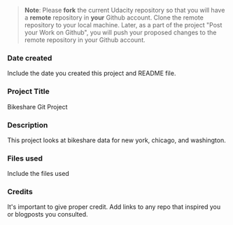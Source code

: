 >**Note**: Please **fork** the current Udacity repository so that you will have a **remote** repository in **your** Github account. Clone the remote repository to your local machine. Later, as a part of the project "Post your Work on Github", you will push your proposed changes to the remote repository in your Github account.

### Date created
Include the date you created this project and README file.

### Project Title
Bikeshare Git Project

### Description
This project looks at bikeshare data for new york, chicago, and washington.

### Files used
Include the files used

### Credits
It's important to give proper credit. Add links to any repo that inspired you or blogposts you consulted.

